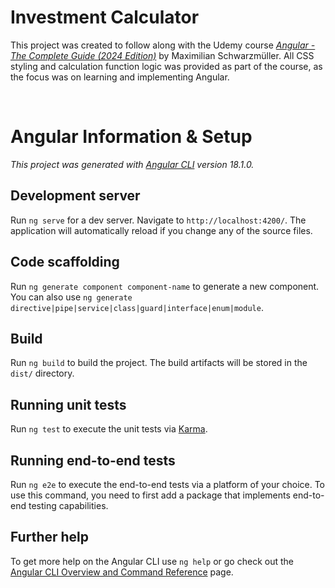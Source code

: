 # Investment Calculator

This project was created to follow along with the Udemy course [*Angular - The Complete Guide (2024 Edition)*](https://www.udemy.com/course/the-complete-guide-to-angular-2/) by Maximilian Schwarzmüller. All CSS styling and calculation function logic was provided as part of the course, as the focus was on learning and implementing Angular.

&nbsp;

# Angular Information & Setup

*This project was generated with [Angular CLI](https://github.com/angular/angular-cli) version 18.1.0.*

## Development server

Run `ng serve` for a dev server. Navigate to `http://localhost:4200/`. The application will automatically reload if you change any of the source files.

## Code scaffolding

Run `ng generate component component-name` to generate a new component. You can also use `ng generate directive|pipe|service|class|guard|interface|enum|module`.

## Build

Run `ng build` to build the project. The build artifacts will be stored in the `dist/` directory.

## Running unit tests

Run `ng test` to execute the unit tests via [Karma](https://karma-runner.github.io).

## Running end-to-end tests

Run `ng e2e` to execute the end-to-end tests via a platform of your choice. To use this command, you need to first add a package that implements end-to-end testing capabilities.

## Further help

To get more help on the Angular CLI use `ng help` or go check out the [Angular CLI Overview and Command Reference](https://angular.dev/tools/cli) page.
